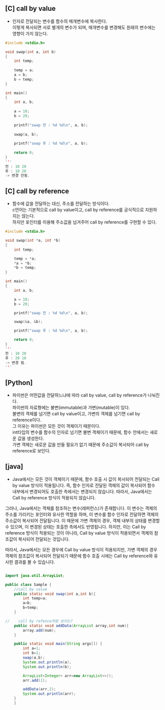 ## [C] call by value
- 인자로 전달되는 변수를 함수의 매개변수에 복사한다.  
이렇게 복사되면 서로 별개의 변수가 되며, 매개변수를 변경해도 원래의 변수에는 영향이 가지 않는다.
``` c
#include <stdio.h>

void swap(int a, int b)
{
	int temp;
	
	temp = a;
	a = b;
	b = temp;
}

int main()
{
	int a, b;
	
	a = 10;
	b = 20;
	
	printf("swap 전 : %d %d\n", a, b);
	
	swap(a, b);
	
	printf("swap 후 : %d %d\n", a, b);
	
	return 0;
}
'''
전 : 10 20
후 : 10 20
-> 변경 안됨.
```

## [C] call by reference
- 함수에 값을 전달하는 대신, 주소를 전달하는 방식이다.  
c언어는 기본적으로 call by value이고, call by reference를 공식적으로 지원하지는 않는다.  
하지만 포인터를 이용해 주소값을 넘겨주어 call by reference를 구현할 수 있다.
``` c
#include <stdio.h>

void swap(int *a, int *b)
{
	int temp;

	temp = *a;
	*a = *b;
	*b = temp;
}

int main()
{
	int a, b;

	a = 10;
	b = 20;

	printf("swap 전 : %d %d\n", a, b);

	swap(&a, &b);

	printf("swap 후 : %d %d\n", a, b);

	return 0;
}
'''
전 : 10 20
후 : 20 10
-> 변경 됨.
'''
```

## [Python] 
- 파이썬은 어떤값을 전달하느냐에 따라 call by value, call by reference가 나눠진다.  
파이썬의 자료형에는 불변(immutable)과 가변(mutable)이 있다.  
불변의 객체를 넘기면 call by value이고, 가변의 객체를 넘기면 call by reference이다.  
그 이유는 파이썬은 모든 것이 객체이기 때문이다.  
int타입의 변수를 함수의 인자로 넘기면 불변 객체이기 때문에, 함수 안에서는 새로운 값을 생성한다.  
가변 객체는 새로운 값을 만들 필요가 없기 때문에 주소값이 복사되어 call by reference로 보인다. 

## [java]
- Java에서는 모든 것이 객체이기 때문에, 함수 호출 시 값이 복사되어 전달되는 Call by value 방식이 적용됩니다. 즉, 함수 인자로 전달된 객체의 값이 복사되어 함수 내부에서 변경되어도 호출한 측에서는 변경되지 않습니다. 따라서, Java에서는 Call by reference 방식이 적용되지 않습니다.

그러나, Java에서는 객체를 참조하는 변수(레퍼런스)가 존재합니다. 이 변수는 객체의 주소를 가리키는 포인터와 유사한 역할을 하며, 이 변수를 함수 인자로 전달하면 객체의 주소값이 복사되어 전달됩니다. 이 때문에 가변 객체의 경우, 객체 내부의 상태를 변경할 수 있으며, 이 변경된 상태는 호출한 측에서도 반영됩니다. 하지만, 이는 Call by reference 방식이 적용되는 것이 아니라, Call by value 방식이 적용되면서 객체의 참조값이 복사되어 전달되는 것입니다.

따라서, Java에서는 모든 경우에 Call by value 방식이 적용되지만, 가변 객체의 경우 객체의 참조값이 복사되어 전달되기 때문에 함수 호출 시에는 Call by reference와 유사한 결과를 볼 수 있습니다.


``` java

import java.util.ArrayList;

public class Sample {
    //call by value
    public static void swap(int a,int b){
        int temp=a;
        a=b;
        b=temp;
    }

//    call by refence처럼 보이는?
    public static void addData(ArrayList array,int num){
        array.add(num);
    }

    public static void main(String args[]) {
        int a=1;
        int b=2;
        swap(a,b);
        System.out.println(a);
        System.out.println(b);

        ArrayList<Integer> arr=new ArrayList<>();
        arr.add(1);

        addData(arr,2);
        System.out.println(arr);
    }
    }
```